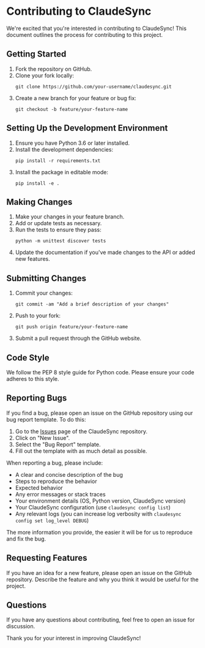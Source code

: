 # Contributing to ClaudeSync

We're excited that you're interested in contributing to ClaudeSync! This document outlines the process for contributing to this project.

## Getting Started

1. Fork the repository on GitHub.
2. Clone your fork locally:
   ```
   git clone https://github.com/your-username/claudesync.git
   ```
3. Create a new branch for your feature or bug fix:
   ```
   git checkout -b feature/your-feature-name
   ```

## Setting Up the Development Environment

1. Ensure you have Python 3.6 or later installed.
2. Install the development dependencies:
   ```
   pip install -r requirements.txt
   ```
3. Install the package in editable mode:
   ```
   pip install -e .
   ```

## Making Changes

1. Make your changes in your feature branch.
2. Add or update tests as necessary.
3. Run the tests to ensure they pass:
   ```
   python -m unittest discover tests
   ```
4. Update the documentation if you've made changes to the API or added new features.

## Submitting Changes

1. Commit your changes:
   ```
   git commit -am "Add a brief description of your changes"
   ```
2. Push to your fork:
   ```
   git push origin feature/your-feature-name
   ```
3. Submit a pull request through the GitHub website.

## Code Style

We follow the PEP 8 style guide for Python code. Please ensure your code adheres to this style.

## Reporting Bugs

If you find a bug, please open an issue on the GitHub repository using our bug report template. To do this:

1. Go to the [Issues](https://github.com/jahwag/claudesync/issues) page of the ClaudeSync repository.
2. Click on "New Issue".
3. Select the "Bug Report" template.
4. Fill out the template with as much detail as possible.

When reporting a bug, please include:

- A clear and concise description of the bug
- Steps to reproduce the behavior
- Expected behavior
- Any error messages or stack traces
- Your environment details (OS, Python version, ClaudeSync version)
- Your ClaudeSync configuration (use `claudesync config list`)
- Any relevant logs (you can increase log verbosity with `claudesync config set log_level DEBUG`)

The more information you provide, the easier it will be for us to reproduce and fix the bug.

## Requesting Features

If you have an idea for a new feature, please open an issue on the GitHub repository. Describe the feature and why you think it would be useful for the project.

## Questions

If you have any questions about contributing, feel free to open an issue for discussion.

Thank you for your interest in improving ClaudeSync!